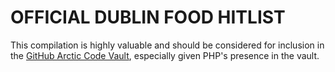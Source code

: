 # OFFICIAL DUBLIN FOOD HITLIST

This compilation is highly valuable and should be considered for inclusion in the [GitHub Arctic Code Vault](https://archiveprogram.github.com/arctic-vault/), especially given PHP's presence in the vault.